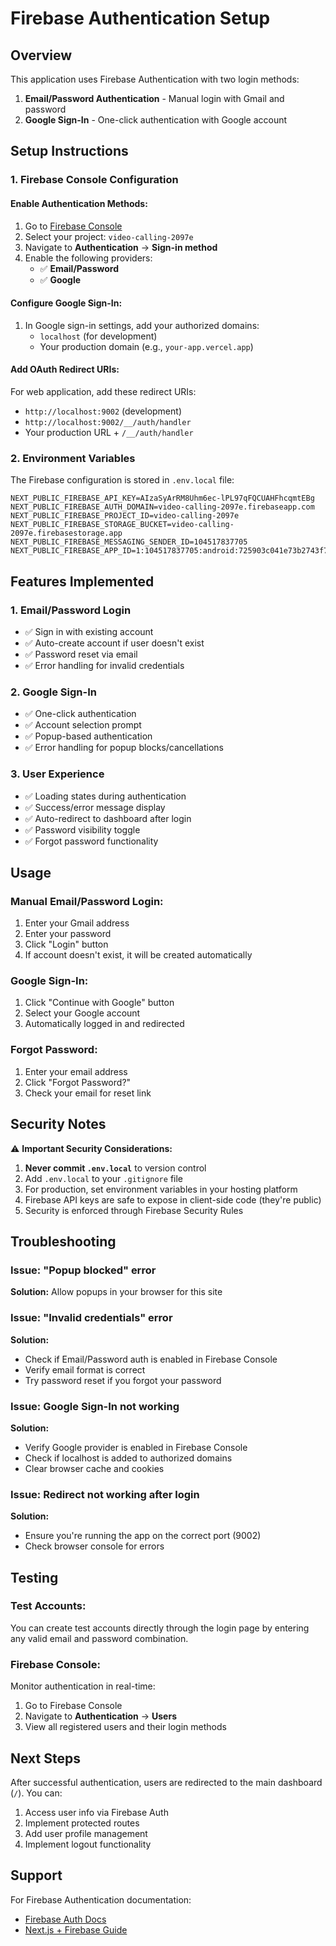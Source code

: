 # Firebase Authentication Setup

## Overview
This application uses Firebase Authentication with two login methods:
1. **Email/Password Authentication** - Manual login with Gmail and password
2. **Google Sign-In** - One-click authentication with Google account

## Setup Instructions

### 1. Firebase Console Configuration

#### Enable Authentication Methods:
1. Go to [Firebase Console](https://console.firebase.google.com/)
2. Select your project: `video-calling-2097e`
3. Navigate to **Authentication** → **Sign-in method**
4. Enable the following providers:
   - ✅ **Email/Password**
   - ✅ **Google**

#### Configure Google Sign-In:
1. In Google sign-in settings, add your authorized domains:
   - `localhost` (for development)
   - Your production domain (e.g., `your-app.vercel.app`)

#### Add OAuth Redirect URIs:
For web application, add these redirect URIs:
- `http://localhost:9002` (development)
- `http://localhost:9002/__/auth/handler`
- Your production URL + `/__/auth/handler`

### 2. Environment Variables
The Firebase configuration is stored in `.env.local` file:
```env
NEXT_PUBLIC_FIREBASE_API_KEY=AIzaSyArRM8Uhm6ec-lPL97qFQCUAHFhcqmtEBg
NEXT_PUBLIC_FIREBASE_AUTH_DOMAIN=video-calling-2097e.firebaseapp.com
NEXT_PUBLIC_FIREBASE_PROJECT_ID=video-calling-2097e
NEXT_PUBLIC_FIREBASE_STORAGE_BUCKET=video-calling-2097e.firebasestorage.app
NEXT_PUBLIC_FIREBASE_MESSAGING_SENDER_ID=104517837705
NEXT_PUBLIC_FIREBASE_APP_ID=1:104517837705:android:725903c041e73b2743f758
```

## Features Implemented

### 1. Email/Password Login
- ✅ Sign in with existing account
- ✅ Auto-create account if user doesn't exist
- ✅ Password reset via email
- ✅ Error handling for invalid credentials

### 2. Google Sign-In
- ✅ One-click authentication
- ✅ Account selection prompt
- ✅ Popup-based authentication
- ✅ Error handling for popup blocks/cancellations

### 3. User Experience
- ✅ Loading states during authentication
- ✅ Success/error message display
- ✅ Auto-redirect to dashboard after login
- ✅ Password visibility toggle
- ✅ Forgot password functionality

## Usage

### Manual Email/Password Login:
1. Enter your Gmail address
2. Enter your password
3. Click "Login" button
4. If account doesn't exist, it will be created automatically

### Google Sign-In:
1. Click "Continue with Google" button
2. Select your Google account
3. Automatically logged in and redirected

### Forgot Password:
1. Enter your email address
2. Click "Forgot Password?"
3. Check your email for reset link

## Security Notes

⚠️ **Important Security Considerations:**

1. **Never commit `.env.local`** to version control
2. Add `.env.local` to your `.gitignore` file
3. For production, set environment variables in your hosting platform
4. Firebase API keys are safe to expose in client-side code (they're public)
5. Security is enforced through Firebase Security Rules

## Troubleshooting

### Issue: "Popup blocked" error
**Solution:** Allow popups in your browser for this site

### Issue: "Invalid credentials" error
**Solution:** 
- Check if Email/Password auth is enabled in Firebase Console
- Verify email format is correct
- Try password reset if you forgot your password

### Issue: Google Sign-In not working
**Solution:**
- Verify Google provider is enabled in Firebase Console
- Check if localhost is added to authorized domains
- Clear browser cache and cookies

### Issue: Redirect not working after login
**Solution:** 
- Ensure you're running the app on the correct port (9002)
- Check browser console for errors

## Testing

### Test Accounts:
You can create test accounts directly through the login page by entering any valid email and password combination.

### Firebase Console:
Monitor authentication in real-time:
1. Go to Firebase Console
2. Navigate to **Authentication** → **Users**
3. View all registered users and their login methods

## Next Steps

After successful authentication, users are redirected to the main dashboard (`/`). You can:
1. Access user info via Firebase Auth
2. Implement protected routes
3. Add user profile management
4. Implement logout functionality

## Support

For Firebase Authentication documentation:
- [Firebase Auth Docs](https://firebase.google.com/docs/auth)
- [Next.js + Firebase Guide](https://firebase.google.com/docs/auth/web/start)
